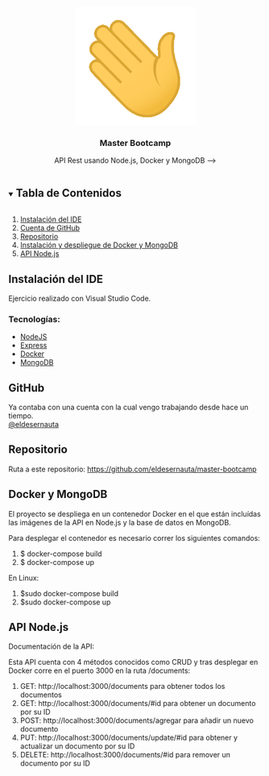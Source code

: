 <!-- HEADER -->
<br />
<p align="center">
   <img src="https://raw.githubusercontent.com/ABSphreak/ABSphreak/master/gifs/Hi.gif">
  <h3  align="center">Master Bootcamp</h3>
  <p  align="center">
    API Rest usando Node.js, Docker y MongoDB -->
  </p>
</p>

<!-- TABLE OF CONTENTS -->
<details open="open">
  <summary><h2 style="display: inline-block">Tabla de Contenidos</h2></summary>
  <ol>
    <li><a href="#instalación-del-ide">Instalación del IDE</a></li>
    <li><a href="#github">Cuenta de GitHub</a></li>      
    <li><a href="#repositorio">Repositorio</a></li>
    <li><a href="#docker-y-mongodb">Instalación y despliegue de Docker y MongoDB</a></li>
    <li><a href="#api-nodejs">API Node.js</a></li>
  </ol>
</details>

<!-- IDE Installation -->

## Instalación del IDE

Ejercicio realizado con Visual Studio Code.

### Tecnologías:

- [NodeJS](https://nodejs.org/es/)
- [Express](https://expressjs.com/es/)
- [Docker](https://docker.com/)
- [MongoDB](https://mongodb.com/)

<!-- GitHub -->

## GitHub

Ya contaba con una cuenta con la cual vengo trabajando desde hace un tiempo.<br>
<a href="https://github.com/eldesernauta" target="_blank">@eldesernauta</a>

<!-- Repository -->

## Repositorio

Ruta a este repositorio:
<a href="https://github.com/eldesernauta/master-bootcamp" target="_blank">https://github.com/eldesernauta/master-bootcamp</a>

<!-- docker-mongo -->

## Docker y MongoDB

El proyecto se despliega en un contenedor Docker en el que están incluídas las imágenes de la API en Node.js y la base de datos en MongoDB.

Para desplegar el contenedor es necesario correr los siguientes comandos:

<ol>
    <li>$ docker-compose build</li>
    <li>$ docker-compose up</li>   
</ol>

En Linux:
<ol>
    <li> $sudo docker-compose build</li>
    <li> $sudo docker-compose up</li>   
</ol>

<!-- api-node.js -->

## API Node.js

Documentación de la API:

Esta API cuenta con 4 métodos conocidos como CRUD y tras desplegar en Docker corre en el puerto 3000 en la ruta /documents:

<ol>
    <li>GET: http://localhost:3000/documents para obtener todos los documentos</li>
    <li>GET: http://localhost:3000/documents/#id para obtener un documento por su ID</li>
    <li>POST: http://localhost:3000/documents/agregar para añadir un nuevo documento</li>
    <li>PUT: http://localhost:3000/documents/update/#id para obtener y actualizar un documento por su ID</li>
    <li>DELETE: http://localhost:3000/documents/#id para remover un documento por su ID</li>
</ol>

